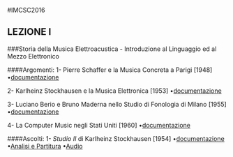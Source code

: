 #IMCSC2016
## LEZIONE I
###Storia della Musica Elettroacustica - Introduzione al Linguaggio ed al Mezzo Elettronico

####Argomenti:
1- Pierre Schaffer e la Musica Concreta a Parigi [1948]
•[documentazione](https://www.dropbox.com/s/o51objrqhkbl27t/Musica_Concreta.pdf?dl=0)

2- Karlheinz Stockhausen e la Musica Elettronica [1953]
•[documentazione](https://www.dropbox.com/s/o51objrqhkbl27t/Musica_Concreta.pdf?dl=0)

3- Luciano Berio e Bruno Maderna nello Studio di Fonologia di Milano [1955]
•[documentazione](https://www.dropbox.com/s/o51objrqhkbl27t/Musica_Concreta.pdf?dl=0)

4- La Computer Music negli Stati Uniti [1960]
•[documentazione](https://www.dropbox.com/s/o51objrqhkbl27t/Musica_Concreta.pdf?dl=0)

####Ascolti:
1- *Studio II* di Karlheinz Stockhausen [1954]
•[documentazione](https://www.dropbox.com/s/2uzvhhd87i531m4/Studio2.pdf?dl=0)
•[Analisi e Partitura](https://www.dropbox.com/s/3wro5aw07z1u0u9/StudieII.pdf?dl=0)
•[Audio](https://youtu.be/bwj6ZptPnDo)
